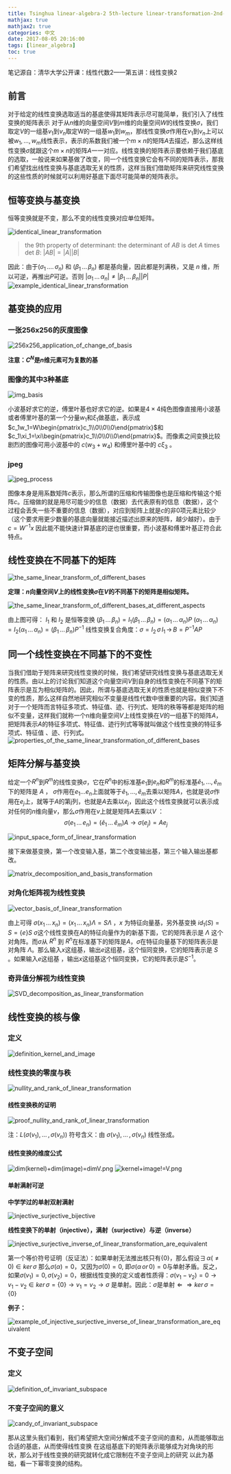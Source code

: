```yaml
---
title: Tsinghua linear-algebra-2 5th-lecture linear-transformation-2nd-part
mathjax: true
mathjax2: true
categories: 中文
date: 2017-08-05 20:16:00
tags: [linear_algebra]
toc: true
---
```


笔记源自：清华大学公开课：线性代数2——第五讲：线性变换2


## 前言

对于给定的线性变换选取适当的基底使得其矩阵表示尽可能简单，我们引入了线性变换的矩阵表示
对于从$n$维的向量空间$V$到$m$维的向量空间$W$的线性变换$\sigma$，我们取定$V$的一组基$v_1$到$v_n$取定W的一组基$w_1$到$w_m$，那线性变换$σ$作用在$v_1$到$v_n$上可以被$w_1,…,w_m$线性表示，表示的系数我们被一个$m×n$的矩阵$A$去描述，那么这样线性变换$σ$就跟这个$m×n$的矩阵$A$一一对应。线性变换的矩阵表示要依赖于我们基底的选取，一般说来如果基做了改变，同一个线性变换它会有不同的矩阵表示，那我们希望找出线性变换与基底选取无关的性质，这样当我们借助矩阵来研究线性变换的这些性质的时候就可以利用好基底下面尽可能简单的矩阵表示。

## 恒等变换与基变换

恒等变换就是不变，那么不变的线性变换对应单位矩阵。

![identical_linear_transformation](http://pltr89sz6.bkt.clouddn.com/gitpage/tsinghua_linear_algebra/2-5/1.png) 

>the 9th property of determinant: the determinant of $AB$ is det $A$ times det $B$: $|AB| = |A||B|$ 

因此：由于$(\sigma_1\,....\,\sigma_n)$ 和 $(\beta_1\,...\,\beta_n)$ 都是基向量，因此都是列满秩，又是 $n$ 维，所以可逆，再推出$P$可逆。否则 $|\alpha_1\,...\,\alpha_n|\ne|\beta_1\,...\,\beta_n||P|$
![example_identical_linear_transformation](http://pltr89sz6.bkt.clouddn.com/gitpage/tsinghua_linear_algebra/2-5/2.png)  

## 基变换的应用

### 一张256x256的灰度图像

![256x256_application_of_change_of_basis](http://pltr89sz6.bkt.clouddn.com/gitpage/tsinghua_linear_algebra/2-5/3.png) 

**注意：$C^N$是$n$维元素可为复数的基**

### 图像的其中3种基底

![img_basis](http://pltr89sz6.bkt.clouddn.com/gitpage/tsinghua_linear_algebra/2-5/4.png) 

小波基好求它的逆，傅里叶基也好求它的逆。如果是$4\times4$纯色图像直接用小波基或者傅里叶基的第一个分量$w_1$和$\xi_1$做基底，表示成$c_1w_1=W\begin{pmatrix}c_1\\0\\0\\0\end{pmatrix}$和$c_1\xi_1=\xi\begin{pmatrix}c_1\\0\\0\\0\end{pmatrix}$。而像素之间变换比较剧烈的图像可用小波基中的 $c(w_3+w_4)$ 和傅里叶基中的 $c\xi_3$ 。

### jpeg

![jpeg_process](http://pltr89sz6.bkt.clouddn.com/gitpage/tsinghua_linear_algebra/2-5/5.png) 

图像本身是用系数矩阵$c$表示，那么所谓的压缩和传输图像也是压缩和传输这个矩阵$c$。压缩做的就是用尽可能少的信息（数据）去代表原有的信息（数据），这个过程会丢失一些不重要的信息（数据），对应到矩阵上就是$c$的非0项元素比较少（这个要求用更少数量的基底向量就能接近描述出原来的矩阵，越少越好）。由于 $c=W^{-1}x$ 因此能不能快速计算基底的逆也很重要，而小波基和傅里叶基正符合此特点。

## 线性变换在不同基下的矩阵

![the_same_linear_transform_of_different_bases](http://pltr89sz6.bkt.clouddn.com/gitpage/tsinghua_linear_algebra/2-5/6.png)  

**定理：$n$向量空间$V$上的线性变换$\sigma$在$V$的不同基下的矩阵是相似矩阵。**

![the_same_linear_transform_of_different_bases_at_different_aspects](http://pltr89sz6.bkt.clouddn.com/gitpage/tsinghua_linear_algebra/2-5/7.png) 

由上图可得：
$I_1$ 和 $I_2$ 是恒等变换
$(\beta_1\,...\,\beta_n)=I_1(\beta_1\,...\,\beta_n)=(\alpha_1\,...\,\alpha_n)P$
$(\alpha_1\,...\,\alpha_n)=I_2(\alpha_1\,...\,\alpha_n)=(\beta_1\,...\,\beta_n)P^{-1}$
线性变换复合角度：$\sigma=I_2\,\sigma\,I_1\,\rightarrow\,B=P^{-1}AP$

## 同一个线性变换在不同基下的不变性

当我们借助于矩阵来研究线性变换的时候，我们希望研究线性变换与基底选取无关的性质。由以上的讨论我们知道这个向量空间$V$到自身的线性变换在不同基下的矩阵表示是互为相似矩阵的。因此，所谓与基底选取无关的性质也就是相似变换下不变的性质，那么这样自然地研究相似不变量是线性代数中很重要的内容。我们知道对于一个矩阵而言特征多项式、特征值、迹、行列式、矩阵的秩等等都是矩阵的相似不变量，这样我们就称一个n维向量空间$V$上线性变换在$V$的一组基下的矩阵$A$，把矩阵表示$A$的特征多项式、特征值、迹行列式等等就叫做这个线性变换的特征多项式、特征值 、迹、行列式。
![properties_of_the_same_linear_transformation_of_different_bases](http://pltr89sz6.bkt.clouddn.com/gitpage/tsinghua_linear_algebra/2-5/8.png)

## 矩阵分解与基变换

给定一个$R^n$到$R^m$的线性变换$σ$，它在$R^n$中的标准基$e_1$到$e_n$和$R^m$的标准基$ẽ_1,…,ẽ_m$下的矩阵是 $A$ ，
$σ$作用在$e_1 … e_n$上面就等于$\tilde{e}_1,…, \tilde{e}_m$去乘以矩阵$A$，也就是说$σ$作用在$e_j$上，就等于$A$的第j列，也就是$A$去乘以$e_j$，因此这个线性变换就可以表示成对任何的$n$维向量$v$，那么$σ$作用在$v$上就是矩阵$A$去乘以$V$ ：
$$\sigma(e_1\,...\,e_n)=(\tilde{e}_1 \,...\,\tilde{e}_m)A\rightarrow\sigma(e_j)=Ae_j$$

![input_space_form_of_linear_transformation](http://pltr89sz6.bkt.clouddn.com/gitpage/tsinghua_linear_algebra/2-5/9.png)

接下来做基变换，第一个改变输入基，第二个改变输出基，第三个输入输出基都改。

![matrix_decomposition_and_basis_transformation](http://pltr89sz6.bkt.clouddn.com/gitpage/tsinghua_linear_algebra/2-5/10.png)

### 对角化矩阵视为线性变换
![vector_basis_of_linear_transformation](http://pltr89sz6.bkt.clouddn.com/gitpage/tsinghua_linear_algebra/2-5/11.png)

由上可得 $\sigma(x_1\,...\,x_n)=(x_1\,...\,x_n)\Lambda=S\Lambda$ ，$x$ 为特征向量基，另外基变换 ${id}_1(S)=S=\{e\}S$
$σ$这个线性变换在A的特征向量作为的新基下面，它的矩阵表示是 $\Lambda$ 这个对角阵。而$σ$从 $R^n$ 到 $R^n$在标准基下的矩阵是$A$，$σ$在特征向量基下的矩阵表示是对角阵 $\Lambda$。那么输入$x$这组基，输出$e$这组基，这个恒同变换，它的矩阵表示是 $S$ 。如果输入$e$这组基 ，输出$x$这组基这个恒同变换，它的矩阵表示是$S^{-1}$。

### 奇异值分解视为线性变换

![SVD_decomposition_as_linear_transformation](http://pltr89sz6.bkt.clouddn.com/gitpage/tsinghua_linear_algebra/2-5/12.png)

## 线性变换的核与像

### 定义

![definition_kernel_and_image](http://pltr89sz6.bkt.clouddn.com/gitpage/tsinghua_linear_algebra/2-5/13.png)

### 线性变换的零度与秩

![nullity_and_rank_of_linear_transformation](http://pltr89sz6.bkt.clouddn.com/gitpage/tsinghua_linear_algebra/2-5/14.png)

#### 线性变换秩的证明

![proof_nullity_and_rank_of_linear_transformation](http://pltr89sz6.bkt.clouddn.com/gitpage/tsinghua_linear_algebra/2-5/15.png)

注：$L(\sigma(v_1),\,...\,,\sigma(v_n))$ 符号含义：由 $\sigma(v_1),\,...\,,\sigma(v_n)$ 线性张成。

#### 线性变换的维度公式

![dim(kernel)+dim(image)=dimV.png](http://pltr89sz6.bkt.clouddn.com/gitpage/tsinghua_linear_algebra/2-5/16.png) 
![kernel+image!=V.png](http://pltr89sz6.bkt.clouddn.com/gitpage/tsinghua_linear_algebra/2-5/17.png) 

#### 单射满射可逆

**中学学过的单射双射满射**

![injective_surjective_bijective](http://pltr89sz6.bkt.clouddn.com/gitpage/tsinghua_linear_algebra/2-5/18.png)

**线性变换下的单射（injective），满射（surjective）与逆（inverse）**

![injective_surjective_inverse_of_linear_transformation_are_equivalent](http://pltr89sz6.bkt.clouddn.com/gitpage/tsinghua_linear_algebra/2-5/19.png)

第一个等价符号证明（反证法）：如果单射无法推出核只有$\{0\}$，那么假设$\exists\,\alpha(\ne0)\in{ker\,\sigma}$ 那么$\sigma(\alpha)=0$，又因为$\sigma(0)=0$,  即$\sigma(\alpha\,or\,0)=0$与单射矛盾。反之，如果$\sigma(v_1)=0, \sigma(v_2)=0$，根据线性变换的定义或者性质得：$\sigma(v_1-v_2)=0\rightarrow v_1-v_2\in ker\,\sigma=\{0\}\rightarrow v_1=v_2\rightarrow \sigma$ 是单射。因此：$\sigma$是单射$\Leftarrow\Rightarrow ker\,\sigma=\{0\}$

**例子：**

![example_of_injective_surjective_inverse_of_linear_transformation_are_equivalent](http://pltr89sz6.bkt.clouddn.com/gitpage/tsinghua_linear_algebra/2-5/20.png)

## 不变子空间

### 定义

![definition_of_invariant_subspace](http://pltr89sz6.bkt.clouddn.com/gitpage/tsinghua_linear_algebra/2-5/21.png)

### 不变子空间的意义

![candy_of_invariant_subspace](http://pltr89sz6.bkt.clouddn.com/gitpage/tsinghua_linear_algebra/2-5/22.png)


那从这里头我们看到，我们希望把大空间分解成不变子空间的直和，从而能够取出合适的基底，从而使得线性变换
在这组基底下的矩阵表示能够成为对角块的形状，那么对于线性变换的研究就转化成它限制在不变子空间上的研究
以此为基础，看一下幂零变换的结构。
